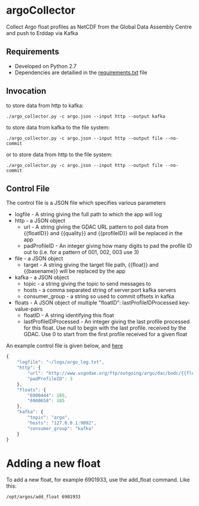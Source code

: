 # argoCollector
Collect Argo float profiles as NetCDF from the Global Data Assembly Centre and push to Erddap via Kafka

## Requirements
- Developed on Python 2.7
- Dependencies are detailied in the [requirements.txt](https://github.com/IrishMarineInstitute/argoCollector/blob/master/requirements.txt) file

## Invocation

to store data from http to kafka:

    ./argo_collector.py -c argo.json --input http --output kafka

to store data from kafka to the file system:

    ./argo_collector.py -c argo.json --input http --output file --no-commit

or to store data from http to the file system:

    ./argo_collector.py -c argo.json --input http --output file --no-commit

## Control File
The control file is a JSON file which specifies various parameters
- logfile - A string giving the full path to which the app will log
- http - a JSON object
  -  url - A string giving the GDAC URL pattern to poll data from {{floatID}} and {{quality}} and {{profileID}} will be replaced in the app
  -  padProfileID - An integer giving how many digits to pad the profile ID out to (i.e. for a pattern of 001, 002, 003 use 3)
- file - a JSON object
  -  target - A string giving the target file path, {{float}} and {{basename}} will be replaced by the app
- kafka - a JSON object
  - topic - a string giving the topic to send messages to
  - hosts - a comma separated string of server:port kafka servers
  - consumer_group - a string so used to commit offsets in kafka
- floats - A JSON object of multiple "floatID": lastProfileIDProcessed key-value-pairs
  - floatID - A string identifying this float
  - lastProfileIDProcessed - An integer giving the last profile processed for this float. Use null to begin with the last profile. received by the GDAC. Use 0 to start from the first profile received for a given float

An example control file is given below, and [here](https://github.com/IrishMarineInstitute/argoFTPCollector/blob/master/argo.json)
```javascript
{
    "logfile": "~/logs/argo_log.txt", 
    "http": {
        "url": "http://www.usgodae.org/ftp/outgoing/argo/dac/bodc/{{floatID}}/profiles/{{quality}}{{floatID}}_{{profileID}}.nc", 
        "padProfileID": 3
    }, 
    "floats": {
        "6900444": 185, 
        "6900658": 185
    }, 
    "kafka": {
        "topic": "argo", 
        "hosts": "127.0.0.1:9092",
        "consumer_group": "kafka"
    }
}
```

# Adding a new float

To add a new float, for example 6901933, use the add_float command. Like this:

```/opt/argos/add_float 6901933```

